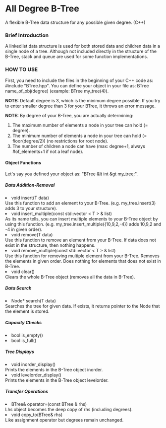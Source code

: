 # All Degree B-Tree
A flexible B-Tree data structure for any possible given degree. (C++)

### Brief Introduction
A linkedlist data structure is used for both stored data and children data in a single node of a tree. Although not included directly in the structure of the B-Tree, stack and queue are used for some function implementations.

### HOW TO USE
First, you need to include the files in the beginning of your C++ code as: #include "BTree.hpp".
You can define your object in your file as: BTree <type> name_of_obj(degree) (example: BTree <int> my_tree(4)).
  
<b>NOTE:</b> Default degree is 3, which is the minimum degree possible. If you try to enter smaller degree than 3 for your BTree, it throws an error message.

<b>NOTE:</b> By degree of your B-Tree, you are actually determining:
1. The maximum number of elements a node in your tree can hold (= degree).
2. The minimum number of elements a node in your tree can hold (= floor(degree/2)) (no restrictions for root node).
3. The number of children a node can have (max: degree+1, always #of_elements+1 if not a leaf node).

#### Object Functions
Let's say you defined your object as: "BTree &lt int &gt my_tree;".

##### Data Addition-Removal
<li>void insert(T data)</li>
Use this function to add an element to your B-Tree. (e.g. my_tree.insert(3) adds 3 to your structure).

<li>void insert_multiple(const std::vector &lt T 	&gt &amp list)</li>
As its name tells, you can insert multiple elements to your B-Tree object by using this function. (e.g. my_tree.insert_multiple({10,9,2,-4}) adds 10,9,2 and -4 in given order).

<li>void remove(T data)</li>
Use this function to remove an element from your B-Tree. If data does not exist in the structure, then nothing happens.

<li>void remove_multiple(const std::vector &lt T &gt &amp list)</li>
Use this function for removing multiple element from your B-Tree. Removes the elements in given order. Does nothing for elements that does not exist in B-Tree.
  
<li>void clear()</li>
Clears the whole B-Tree object (removes all the data in B-Tree).

##### Data Search
<li>Node* search(T data)</li>
Searches the tree for given data. If exists, it returns pointer to the Node that the element is stored.

##### Capacity Checks
<li>bool is_empty()</li>

<li>bool is_full()</li>

##### Tree Displays
<li>void inorder_display()</li>
Prints the elements in the B-Tree object inorder.

<li>void levelorder_display()</li>
Prints the elements in the B-Tree object levelorder.

##### Transfer Operations
<li>BTree& operator=(const BTree &amp rhs)</li>
Lhs object becomes the deep copy of rhs (including degrees).

<li>void copy_to(BTree& rhs)</li>
Like assignment operator but degrees remain unchanged.

